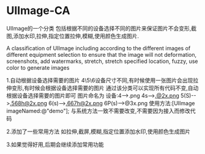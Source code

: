 # UIImage-CA
UIImage的一个分类
包括根据不同的设备选择不同的图片来保证图片不会变形,截图,添加水印,拉伸,指定位置拉伸,模糊,使用颜色生成图片.

A classification of UIImage
including according to the different images of different equipment selection to ensure that the image will not deformation, screenshots, add watermarks, stretch, stretch specified location, fuzzy, use color to generate images

1.自动根据设备选择需要的图片
  4\5\6设备尺寸不同,有时候使用一张图片会出现拉伸变形,有时候会根据设备选择需要的图片
  通过该分类可以实现所有代码不变,自动根据设备选择需要的图片即可
  图片命名为   设备:4-->.png   4s-->.@2x.png   5(S)-->.568h@2x.png    6(s)-->.667h@2x.png   6P(s)-->@3x.png
  使用方法:[UIImage imageNamed:@"demo"];  与系统方法一致不需要改变,不需要因为接入而修改代码
  
2.添加了一些常用方法
  如拉伸,截屏,模糊,指定位置添加水印,使用颜色生成图片
  
3.如果觉得好用,后期会继续添加常用功能
